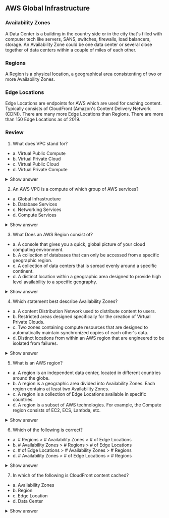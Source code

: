 ## AWS Global Infrastructure

### Availability Zones
A Data Center is a building in the country side or in the city that's filled with computer tech like servers, SANS, switches, firewalls, load balancers, storage. An Availability Zone could be one data center or several close together of data centers within a couple of miles of each other.

### Regions
A Region is a physical location, a geographical area consistenting of two or more Availability Zones.

### Edge Locations
Edge Locations are endpoints for AWS which are used for caching content. Typically consists of CloudFront (Amazon's Content Delivery Network (CDN)). There are many more Edge Locations than Regions. There are more than 150 Edge Locations as of 2019.

### Review
1. What does VPC stand for?
- a. Virtual Public Compute
- b. Virtual Private Cloud
- c. Virtual Public Cloud
- d. Virtual Private Compute

<details>
<summary>Show answer</summary>
<p>
- b. Virtual Private Cloud
</p>
</details>

2. An AWS VPC is a compute of which group of AWS services?
- a. Global Infrastructure
- b. Database Services
- c. Networking Services
- d. Compute Services

<details>
<summary>Show answer</summary>
<p>
- c. Networking Services
</p>
</details>

3. What Does an AWS Region consist of?
- a. A console that gives you a quick, global picture of your cloud computing environment.
- b. A collection of databases that can only be accessed from a specific geographic region.
- c. A collection of data centers that is spread evenly around a specific continent.
- d. A distinct location within a geographic area designed to provide high level availability to a specific geography.

<details>
<summary>Show answer</summary>
<p>
- d. A distinct location within a geographic area designed to provide high level availability to a specific geography.
</p>
</details>

4. Which statement best describe Availability Zones?
- a. A content Distribution Network used to distribute content to users.
- b. Restricted areas designed specifically for the creation of Virtual Private Clouds.
- c. Two zones containing compute resources that are designed to automatically maintain synchronized copies of each other's data.
- d. Distinct locations from within an AWS region that are engineered to be isolated from failures.

<details>
<summary>Show answer</summary>
<p>
- d. Distinct locations from within an AWS region that are engineered to be isolated from failures.
</p>
</details>

5. What is an AWS region?
- a. A region is an independent data center, located in different countries around the globe.
- b. A region is a geographic area divided into Availability Zones. Each region contains at least two Availability Zones.
- c. A region is a collection of Edge Locations available in specific countries.
- d. A region is a subset of AWS technologies. For example, the Compute region consists of EC2, ECS, Lambda, etc.

<details>
<summary>Show answer</summary>
<p>
- b. A region is a geographic area divided into Availability Zones. Each region contains at least two Availability Zones.
</p>
</details>

6. Which of the following is correct?
- a. # Regions > # Availability Zones > # of Edge Locations
- b.  # Availability Zones  > # Regions > # of Edge Locations
- c. # of Edge Locations > # Availability Zones > # Regions
- d.  # Availability Zones >  # of Edge Locations > # Regions

<details>
<summary>Show answer</summary>
<p>
- c. # of Edge Locations > # Availability Zones > # Regions
</p>
</details>

7. In which of the following is CloudFront content cached?
- a. Availability Zones
- b. Region
- c. Edge Location
- d. Data Center

<details>
<summary>Show answer</summary>
<p>
- c. Edge Location
</p>
</details>
